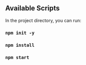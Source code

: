 ## Available Scripts

In the project directory, you can run:

### `npm init -y`
### `npm install`
### `npm start`
